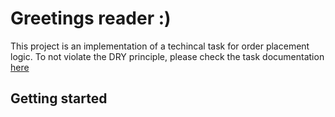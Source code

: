 # Greetings reader :)

This project is an implementation of a techincal task for order placement logic. To not violate the DRY principle, please check the task documentation [here](https://github.com/SirWilly/homework-for-dotnet-developers)

## Getting started


